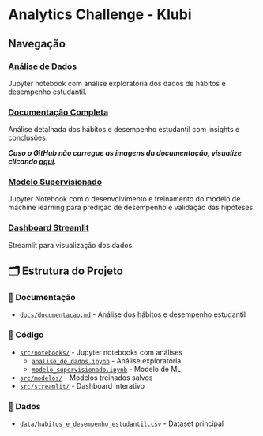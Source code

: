 # Analytics Challenge - Klubi

## Navegação

###  [Análise de Dados](src/notebooks/analise_de_dados.ipynb)
Jupyter notebook com análise exploratória dos dados de hábitos e desempenho estudantil.

###  [Documentação Completa](docs/documentacao.md)
Análise detalhada dos hábitos e desempenho estudantil com insights e conclusões.

_**Caso o GitHub não carregue as imagens da documentação, visualize clicando [aqui](https://drive.google.com/file/d/1Jq0uKQACvxmLv3hEVuyvrVaaYkPKvLkO/view?usp=sharing).**_

###  [Modelo Supervisionado](src/notebooks/modelo_supervisionado.ipynb)
Jupyter Notebook com o desenvolvimento e treinamento do modelo de machine learning para predição de desempenho e validação das hipóteses.

###  [Dashboard Streamlit](https://klubi-challange-nicolas.streamlit.app/)
Streamlit para visualização dos dados.

## 🗂️ Estrutura do Projeto

### 📁 Documentação
- [`docs/documentacao.md`](docs/documentacao.md) - Análise dos hábitos e desempenho estudantil

### 📁 Código
- [`src/notebooks/`](src/notebooks/) - Jupyter notebooks com análises
  - [`analise_de_dados.ipynb`](src/notebooks/analise_de_dados.ipynb) - Análise exploratória
  - [`modelo_supervisionado.ipynb`](src/notebooks/modelo_supervisionado.ipynb) - Modelo de ML
- [`src/modelos/`](src/modelos/) - Modelos treinados salvos
- [`src/streamlit/`](src/streamlit/) - Dashboard interativo

### 📁 Dados
- [`data/habitos_e_desempenho_estudantil.csv`](data/habitos_e_desempenho_estudantil.csv) - Dataset principal

